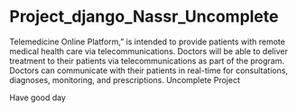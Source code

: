 # Project_django_Nassr_Uncomplete
Telemedicine Online Platform,” is intended to provide patients with remote medical health care via telecommunications.
Doctors will be able to deliver treatment to their patients via telecommunications as part of the program. Doctors can communicate with their patients in real-time for consultations, diagnoses, monitoring, and prescriptions. 
Uncomplete Project

Have good day
